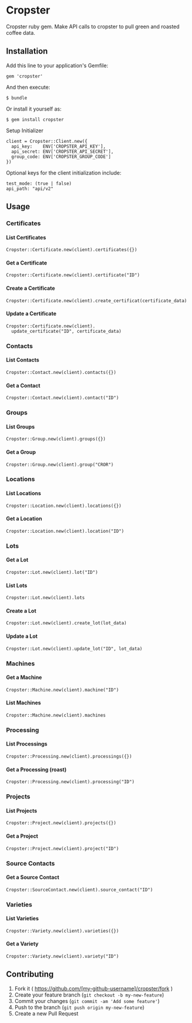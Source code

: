 # Cropster
Cropster ruby gem. Make API calls to cropster to pull green and roasted coffee data.

## Installation

Add this line to your application's Gemfile:

    gem 'cropster'

And then execute:

    $ bundle

Or install it yourself as:

    $ gem install cropster

Setup Initializer

    client = Cropster::Client.new({
      api_key:    ENV['CROPSTER_API_KEY'],
      api_secret: ENV['CROPSTER_API_SECRET'],
      group_code: ENV['CROPSTER_GROUP_CODE']
    })

Optional keys for the client initialization include:

    test_mode: (true | false)
    api_path: "api/v2"

## Usage

### Certificates
#### List Certificates
    Cropster::Certificate.new(client).certificates({})
#### Get a Certificate
    Cropster::Certificate.new(client).certificate("ID")
#### Create a Certificate
    Cropster::Certificate.new(client).create_certificat(certificate_data)
#### Update a Certificate
    Cropster::Certificate.new(client).
      update_certificate("ID", certificate_data)

### Contacts
#### List Contacts
    Cropster::Contact.new(client).contacts({})
#### Get a Contact
    Cropster::Contact.new(client).contact("ID")

### Groups
#### List Groups
    Cropster::Group.new(client).groups({})
#### Get a Group
    Cropster::Group.new(client).group("CROR")

### Locations
#### List Locations
    Cropster::Location.new(client).locations({})
#### Get a Location
    Cropster::Location.new(client).location("ID")

### Lots
#### Get a Lot
    Cropster::Lot.new(client).lot("ID")
#### List Lots
    Cropster::Lot.new(client).lots
#### Create a Lot
    Cropster::Lot.new(client).create_lot(lot_data)
#### Update a Lot
    Cropster::Lot.new(client).update_lot("ID", lot_data)

### Machines
#### Get a Machine
    Cropster::Machine.new(client).machine("ID")
#### List Machines
    Cropster::Machine.new(client).machines

### Processing
#### List Processings
    Cropster::Processing.new(client).processings({})
#### Get a Processing (roast)
    Cropster::Processing.new(client).processing("ID")

### Projects
#### List Projects
    Cropster::Project.new(client).projects({})
#### Get a Project
    Cropster::Project.new(client).project("ID")

### Source Contacts
#### Get a Source Contact
    Cropster::SourceContact.new(client).source_contact("ID")

### Varieties
#### List Varieties
    Cropster::Variety.new(client).varieties({})
#### Get a Variety
    Cropster::Variety.new(client).variety("ID")

## Contributing

1. Fork it ( https://github.com/[my-github-username]/cropster/fork )
2. Create your feature branch (`git checkout -b my-new-feature`)
3. Commit your changes (`git commit -am 'Add some feature'`)
4. Push to the branch (`git push origin my-new-feature`)
5. Create a new Pull Request

